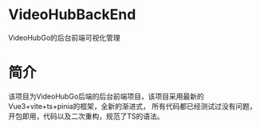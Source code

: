 # VideoHubBackEnd
VideoHubGo的后台前端可视化管理

# 简介
该项目为VideoHubGo后端的后台前端项目，该项目采用最新的Vue3+vite+ts+pinia的框架，全新的渐进式，
所有代码都已经测试过没有问题，开包即用，代码以及二次重构，规范了TS的语法。
